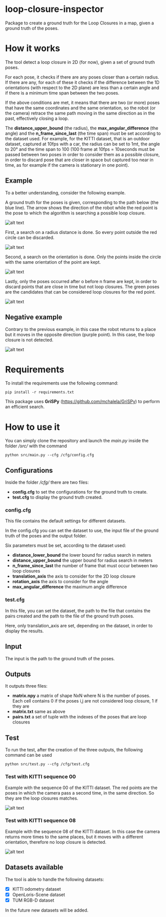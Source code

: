# loop-closure-inspector

Package to create a ground truth for the Loop Closures in a map, given a ground truth of the poses.

# How it works
The tool detect a loop closure in 2D (for now), given a set of ground truth poses. 

For each pose, it checks if there are any poses closer than a certain radius. If there are any, for each of these it checks if the difference between the 1D orientations (with respect to the 2D plane) are less than a certain angle and if there is a minimum time span between the two poses.

If the above conditions are met, it means that there are two (or more) poses that have the same coordinates and the same orientation, so the robot (or the camera) retrace the same path moving in the same direction as in the past, effectively closing a loop.

The **distance_upper_bound** (the radius), the **max_angular_difference** (the angle) and the **n_frame_since_last** (the time span) must be set according to the dataset used. For example, for the KITTI dataset, that is an outdoor dataset, captured at 10fps with a car, the radius can be set to 1mt, the angle to 20° and the time span to 100 (100 frame at 10fps = 10seconds must be passed between two poses in order to consider them as a possible closure, in order to discard pose that are closer in space but captured too near in time, as for example if the camera is stationary in one point).


## Example

To a better understanding, consider the following example.

A ground truth for the poses is given, corresponding to the path below (the blue line). The arrow shows the direction of the robot while the red point is the pose to which the algorithm is searching a possible loop closure.

![alt text](https://github.com/scumatteo/loop-closure-inspector/blob/main/img/loop.png?raw=true)

First, a search on a radius distance is done. So every point outside the red circle can be discarded.

![alt text](https://github.com/scumatteo/loop-closure-inspector/blob/main/img/loop_radius.png?raw=true)

Second, a search on the orientation is done. Only the points inside the circle with the same orientation of the point are kept.

![alt text](https://github.com/scumatteo/loop-closure-inspector/blob/main/img/loop_angle.png?raw=true)

Lastly, only the poses occurred after o before n frame are kept, in order to discard points that are close in time but not loop closures. The green poses are the candidates that can be considered loop closures for the red point.

![alt text](https://github.com/scumatteo/loop-closure-inspector/blob/main/img/loop_final.png?raw=true)

## Negative example

Contrary to the previous example, in this case the robot returns to a place but it moves in the opposite direction (purple point). In this case, the loop closure is not detected.

![alt text](https://github.com/scumatteo/loop-closure-inspector/blob/main/img/no_loop.png?raw=true)

# Requirements
To install the requirements use the following command:
```
pip install -r requirements.txt
```

This package uses **GriSPy** (https://github.com/mchalela/GriSPy) to perform an efficient search.

# How to use it
You can simply clone the repository and launch the *main.py* inside the folder */src/* with the command
```
python src/main.py --cfg /cfg/config.cfg
```

## Configurations
Inside the folder */cfg/* there are two files:
- **config.cfg** to set the configurations for the ground truth to create.
- **test.cfg** to display the ground truth created.

### config.cfg
This file contains the default settings for different datasets. 

In the config.cfg you can set the dataset to use, the input file of the ground truth of the poses and the output folder.

Six parameters must be set, according to the dataset used:
- **distance_lower_bound** the lower bound for radius search in meters
- **distance_upper_bound** the upper bound for radius search in meters
- **n_frame_since_last** the number of frame that must occur between two loop closures
- **translation_axis** the axis to consider for the 2D loop closure
- **rotation_axis** the axis to consider for the angle
- **max_angular_difference** the maximum angle difference

### test.cfg
In this file, you can set the dataset, the path to the file that contains the pairs created and the path to the file of the ground truth poses.

Here, only translation_axis are set, depending on the dataset, in order to display the results.

## Input
The input is the path to the ground truth of the poses.

## Outputs
It outputs three files:
- **matrix.npy** a matrix of shape NxN where N is the number of poses. Each cell contains 0 if the poses i,j are not considered loop closure, 1 if they are
- **matrix.txt** same as above
- **pairs.txt** a set of tuple with the indexes of the poses that are loop closures

## Test
To run the test, after the creation of the three outputs, the following command can be used
```
python src/test.py --cfg /cfg/test.cfg
```

### Test with KITTI sequence 00
Example with the sequence 00 of the KITTI dataset. The red points are the poses in which the camera pass a second time, in the same direction. So they are the loop closures matches.

![alt text](https://github.com/scumatteo/loop-closure-inspector/blob/main/img/kitti_00_loop.png?raw=true)

### Test with KITTI sequence 08
Example with the sequence 08 of the KITTI dataset. In this case the camera returns more times to the same places, but it moves with a different orientation, therefore no loop closure is detected.

![alt text](https://github.com/scumatteo/loop-closure-inspector/blob/main/img/kitti_08_loop.png?raw=true)

## Datasets available
The tool is able to handle the following datasets:
- [X] KITTI odometry dataset
- [X] OpenLoris-Scene dataset
- [X] TUM RGB-D dataset

In the future new datasets will be added.




